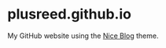 # plusreed.github.io
My GitHub website using the [Nice Blog](https://github.com/itisbenjamin/Nice_Blog) theme.
